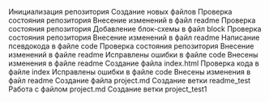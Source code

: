 Инициализация репозитория
Создание новых файлов
Проверка состояния репозитория
Внесение изменений в файл readme
Проверка состояния репозитория
Добавление блок-схемы в файл block
Проверка состояния репозитория
Внесение изменений в файл readme
Написание псевдокода в файле code
Проверка состояния репозитория
Внесение изменений в файле readme
Исправлены ошибки в файле code
Внесены изменения в файле readme
Создание файла index.html
Проверка кода в файле index
Исправлены ошибки в файле code
Внесены изменения в файл readme
Создание файла project.md
Создание ветки readme_test
Работа с файлом project.md
Создание ветки project_test1

